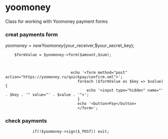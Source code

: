 # yoomoney
Class for working with Yoomoney payment forms



### creat payments form

$yoomoney = new Yoomoney($your_receiver,$your_secret_key);


        $formValue = $yoomoney->form($amount,$sum);
        
        

								 echo '<form method="post" action="https://yoomoney.ru/quickpay/confirm.xml">';
									foreach ($formValue as $key => $value) {
										echo '<input type="hidden" name="' . $key . '" value="' . $value . '">';
									}
									echo '<button>Pay</button>
                                    </form>';
                                    
                                    
                                    
### check payments

                if(!$yoomoney->sign($_POST)) exit;
                
